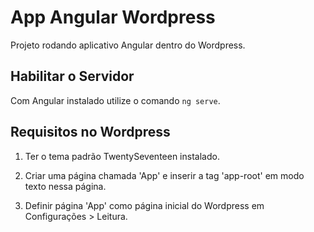 # App Angular Wordpress

Projeto rodando aplicativo Angular dentro do Wordpress.

## Habilitar o Servidor

Com Angular instalado utilize o comando `ng serve`.

## Requisitos no Wordpress

1) Ter o tema padrão TwentySeventeen instalado.

2) Criar uma página chamada 'App' e inserir a tag 'app-root' em modo texto nessa página.

3) Definir página 'App' como página inicial do Wordpress em Configurações > Leitura.
